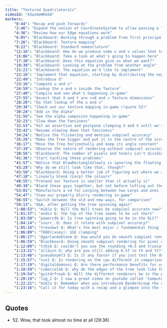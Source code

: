 ```yaml
---
title: "Textured Quadrilaterals"
videoId: "k5wzQeWRokA"
markers:
    "0:44": "Recap and push forwards"
    "2:46": "Expand the notion of CoordinateSystem to allow passing a Texture"
    "4:36": "Review how our Edge equations work"
    "6:05": "Blackboard: Working through a problem from first principals"
    "7:26": "Blackboard: Texture mapping"
    "9:22": "Blackboard: Standard nomenclature"
    "12:16": "Blackboard: How do we produce some u and v values that tell us where in the texture we are at any given time?"
    "15:06": "Blackboard: Take a look at what's going to happen here"
    "17:38": "Blackboard: Does this equation give us what we want?"
    "19:30": "Blackboard: Looking at the problem from another angle"
    "21:21": "Blackboard: The equation we'd like to implement"
    "22:16": "Implement that equation, starting by distributing the negative in the Edge tests"
    "22:49": "Introduce d"
    "23:16": "Compute u and v"
    "24:59": "Lookup the u and v inside the Texture"
    "27:48": "Compile and see what's happening in-game"
    "27:55": "Assert that X and Y are >=0 and < Texture dimensions"
    "28:20": "Do that lookup of the u and v"
    "29:36": "Check out our texture mapping in-game (!quote 52)"
    "30:24": "Add in the Alpha"
    "31:56": "See the alpha composite happening in-game"
    "32:23": "Slow down the fanciness"
    "32:53": "Hit an assertion and postpone clamping U and V until we're doing SIMD"
    "33:42": "Resume slowing down that fanciness"
    "34:24": "Notice the flickering and mention subpixel accuracy"
    "35:26": "Make the Tree bigger and put it in the centre of the screen"
    "36:17": "Move the Tree horizontally and keep its angle constant"
    "37:39": "Observe the nature of rendering without subpixel accuracy"
    "38:56": "Blackboard: The number of pixels and texels isn't dividing out evenly"
    "41:36": "Start tackling these problems"
    "41:57": "Notice that DrawRectangleSlowly is ignoring the floating point accuracy that was passed to it"
    "43:28": "Why do we still look like that, though?"
    "43:58": "Blackboard: Doing a better job of figuring out where we are in the texture map"
    "47:18": "Linearly blend (Lerp) the colours"
    "48:55": "Pretend our Texture is smaller than it actually is"
    "49:39": "Blend these guys together, but not before lofting out the Color values"
    "53:01": "Manufacture a v4 for Lerping between two Lerps and ones for doing scalar multiplications"
    "54:47": "View our properly blurry rendering in-game"
    "56:55": "Switch between the old and new ways, for comparison"
    "59:13": "Q&A, after getting the tree spinning again"
    "1:00:53": "miblo Q: Will the Wall trees be subpixel accurate now?"
    "1:01:37": "andsz Q: the top of the tree seems to be cut short"
    "1:03:50": "powerc9k Q: Is tree spinning going to be in the DLC?"
    "1:04:14": "zuurr_ Q: does it rotate with subpixel accuracy?"
    "1:05:18": "trevnewt Q: What's the most major / fundamental thing left to do on the renderer?"
    "1:06:09": "TODO(casey): SSE clamping"
    "1:06:27": "@garlandobloom Q: how would you do smooth subpixel rendering for something like pixel art graphics, that doesn't blur but still moves smoothly"
    "1:06:59": "Blackboard: Doing smooth subpixel rendering for pixel art graphics"
    "1:12:09": "ttbjm Q: couldn't you use the rounding +0.5 and truncate to not sample outside the edges of the texture?"
    "1:13:31": "allaizn Q: why are you still adding 0.5f to tX and tY?"
    "1:13:48": "pseudonym73 Q: Is it any faster if you just test the domain of (u,v) instead of testing edges?"
    "1:15:57": "ssx1 Q: Is rendering on the cpu different in comparison to rendering on a gpu codewise?"
    "1:17:19": "digitaldomovoi Q: Are there performance benefits for using a quad as primitive over triangles in a software renderer like this?"
    "1:18:59": "cubercaleb Q: why do the edges of the tree look like they are feathered?"
    "1:19:54": "guit4rfreak Q: Will the different renderers be in the platform layer?"
    "1:20:19": "log_2 Q: I saw a great video on youtube called 'Computer Color is Broken' from minutephysics that talks about how blending colours is usually incorrectly done. Without relying on 3rd party libraries, you have an opportunity to do it correctly."
    "1:22:21": "miblo Q: Remember when you introduced RenderGroup the other week? Is this subpixel rendering lerp one of the things that will go in the RenderGroup?"
    "1:23:16": "Call it for today with a recap and a glimpse into the future"
---
```


## Quotes

* 52\. Wow, that took almost no time at all (29:36)
